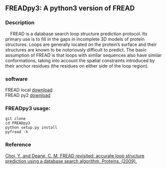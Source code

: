 ## FREADpy3: A python3 version of FREAD

### Description
&nbsp;&nbsp;&nbsp;&nbsp;FREAD is a database search loop structure prediction protocol. Its primary use is to fill in the gaps in incomplete 3D models of protein structures. Loops are generally located on the protein’s surface and their structures are known to be notoriously difficult to predict. The basic assumption of FREAD is that loops with similar sequences also have similar conformations, taking into account the spatial constraints introduced by their anchor residues (the residues on either side of the loop region).

### software
  FREAD local [download](http://opig.stats.ox.ac.uk/webapps/sites/fread/index.html) <br>
  FREAD py2 [download](http://opig.stats.ox.ac.uk/webapps/newsabdab/sabpred/fread/)

### FREADpy3 usage:
    git clone  
    cd FREADpy3
    python setup.py install
    pyfread -h

### Reference
  [Choi, Y. and Deane, C. M. FREAD revisited: accurate loop structure prediction using a database search algorithm. Proteins. (2009).](https://doi.org/10.1002/prot.22658)

